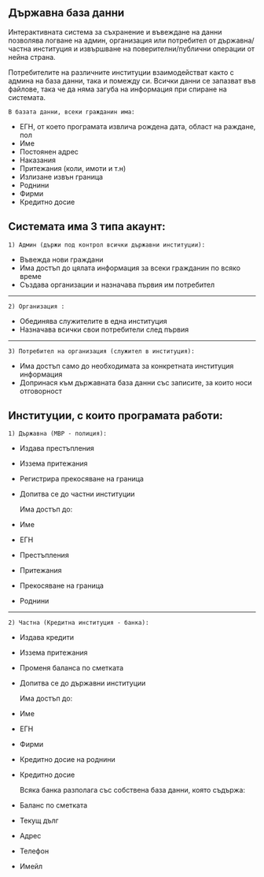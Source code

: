 Държавна база данни
--------------------

Интерактивната система за съхранение и въвеждане на данни позволява логване на админ, организация или потребител от държавна/частна институция и извършване на поверителни/публични операции от нейна страна.

Потребителите на различните институции взаимодействат както с админа на база данни, така и помежду си. Всички данни се запазват във файлове, така че да няма загуба на информация при спиране на системата.

    В базата данни, всеки гражданин има:
- ЕГН, от което програмата извлича рождена дата, област на раждане, пол
- Име
- Постоянен адрес
- Наказания
- Притежания (коли, имоти и т.н)
- Излизане извън граница
- Роднини
- Фирми
- Кредитно досие

Системата има 3 типа акаунт:
--------------------

    1) Админ (държи под контрол всички държавни институции):
- Въвежда нови граждани
- Има достъп до цялата информация за всеки гражданин по всяко време
- Създава организации и назначава първия им потребител

--------------------
    2) Организация :
- Обединява служителите в една институция
- Назначава всички свои потребители след първия

--------------------
    3) Потребител на организация (служител в институция):
- Има достъп само до необходимата за конкретната институция информация
- Допринася към държавната база данни със записите, за които носи отговорност

Институции, с които програмата работи:   
--------------------

	1) Държавна (МВР - полиция):
- Издава престъпления
- Иззема притежания
- Регистрира прекосяване на граница
- Допитва се до частни институции

    Има достъп до:
- Име
- ЕГН
- Престъпления
- Притежания
- Прекосяване на граница
- Роднини

--------------------
    2) Частна (Кредитна институция - банка):
- Издава кредити
- Иззема притежания
- Променя баланса по сметката
- Допитва се до държавни институции

    Има достъп до:
- Име
- ЕГН
- Фирми
- Кредитно досие на роднини
- Кредитно досие

    Всяка банка разполага със собствена база данни, която съдържа:   
- Баланс по сметката
- Текущ дълг
- Адрес
- Телефон
- Имейл
